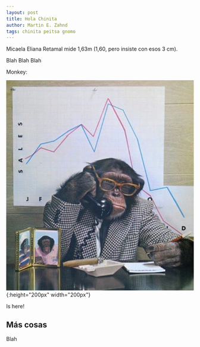 ```yaml
---
layout: post
title: Hola Chinita
author: Martin E. Zahnd
tags: chinita peitsa gnomo
---
```


Micaela Eliana Retamal mide 1,63m (1,60, pero insiste con esos 3 cm).


Blah
Blah
Blah

Monkey:

![monkey](/res/collections/posts/MonkeyBusiness.jpeg){:height="200px" width="200px"}

Is here!

## Más cosas

Blah
